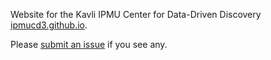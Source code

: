 Website for the Kavli IPMU Center for Data-Driven Discovery
[ipmucd3.github.io](ipmucd3.github.io).

Please [submit an issue](https://github.com/IPMUCD3/ipmucd3.github.io/issues) if you see any.

